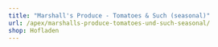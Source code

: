 ```yaml
---
title: "Marshall's Produce - Tomatoes & Such (seasonal)"
url: /apex/marshalls-produce-tomatoes-und-such-seasonal/
shop: Hofladen
---
```

